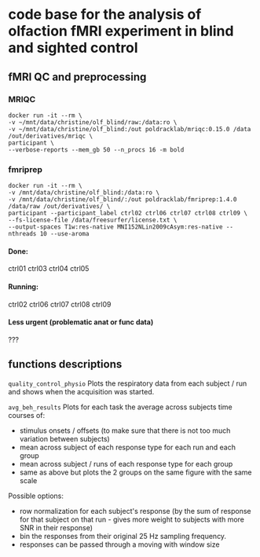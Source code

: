 # code base for the analysis of olfaction fMRI experiment in blind and sighted control


## fMRI QC and preprocessing

### MRIQC

```
docker run -it --rm \
-v ~/mnt/data/christine/olf_blind/raw:/data:ro \
-v ~/mnt/data/christine/olf_blind:/out poldracklab/mriqc:0.15.0 /data /out/derivatives/mriqc \
participant \
--verbose-reports --mem_gb 50 --n_procs 16 -m bold
```

### fmriprep

```
docker run -it --rm \
-v /mnt/data/christine/olf_blind:/data:ro \
-v /mnt/data/christine/olf_blind/:/out poldracklab/fmriprep:1.4.0 /data/raw /out/derivatives/ \
participant --participant_label ctrl02 ctrl06 ctrl07 ctrl08 ctrl09 \
--fs-license-file /data/freesurfer/license.txt \
--output-spaces T1w:res-native MNI152NLin2009cAsym:res-native --nthreads 10 --use-aroma
```

#### Done:
ctrl01 ctrl03 ctrl04 ctrl05

#### Running:
ctrl02 ctrl06 ctrl07 ctrl08 ctrl09

#### Less urgent (problematic anat or func data)

???

## functions descriptions

`quality_control_physio`
Plots the respiratory data from each subject / run and shows when the acquisition was started.

`avg_beh_results`
Plots for each task the average across subjects time courses of:
- stimulus onsets / offsets (to make sure that there is not too much variation between subjects)
- mean across subject of each response type for each run and each group
- mean across subject / runs of each response type for each group
- same as above but plots the 2 groups on the same figure with the same scale

Possible options:
 - row normalization for each subject's response (by the sum of response for that subject on that run - gives more weight to subjects with more SNR in their response)
 - bin the responses from their original 25 Hz sampling frequency.
 - responses can be passed through a moving with window size
